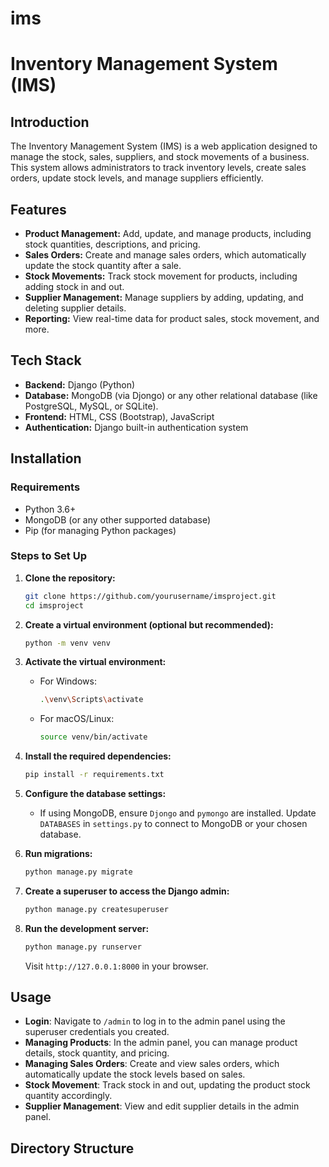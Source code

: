 # ims

# Inventory Management System (IMS)

## Introduction
The Inventory Management System (IMS) is a web application designed to manage the stock, sales, suppliers, and stock movements of a business. This system allows administrators to track inventory levels, create sales orders, update stock levels, and manage suppliers efficiently.

## Features

- **Product Management:** Add, update, and manage products, including stock quantities, descriptions, and pricing.
- **Sales Orders:** Create and manage sales orders, which automatically update the stock quantity after a sale.
- **Stock Movements:** Track stock movement for products, including adding stock in and out.
- **Supplier Management:** Manage suppliers by adding, updating, and deleting supplier details.
- **Reporting:** View real-time data for product sales, stock movement, and more.

## Tech Stack
- **Backend:** Django (Python)
- **Database:** MongoDB (via Djongo) or any other relational database (like PostgreSQL, MySQL, or SQLite).
- **Frontend:** HTML, CSS (Bootstrap), JavaScript
- **Authentication:** Django built-in authentication system


## Installation

### Requirements
- Python 3.6+
- MongoDB (or any other supported database)
- Pip (for managing Python packages)

### Steps to Set Up

1. **Clone the repository:**
    ```bash
    git clone https://github.com/yourusername/imsproject.git
    cd imsproject
    ```

2. **Create a virtual environment (optional but recommended):**
    ```bash
    python -m venv venv
    ```

3. **Activate the virtual environment:**
    - For Windows:
      ```bash
      .\venv\Scripts\activate
      ```
    - For macOS/Linux:
      ```bash
      source venv/bin/activate
      ```

4. **Install the required dependencies:**
    ```bash
    pip install -r requirements.txt
    ```

5. **Configure the database settings:**
   - If using MongoDB, ensure `Djongo` and `pymongo` are installed. Update `DATABASES` in `settings.py` to connect to MongoDB or your chosen database.

6. **Run migrations:**
    ```bash
    python manage.py migrate
    ```

7. **Create a superuser to access the Django admin:**
    ```bash
    python manage.py createsuperuser
    ```

8. **Run the development server:**
    ```bash
    python manage.py runserver
    ```

    Visit `http://127.0.0.1:8000` in your browser.

## Usage

- **Login**: Navigate to `/admin` to log in to the admin panel using the superuser credentials you created.
- **Managing Products**: In the admin panel, you can manage product details, stock quantity, and pricing.
- **Managing Sales Orders**: Create and view sales orders, which automatically update the stock levels based on sales.
- **Stock Movement**: Track stock in and out, updating the product stock quantity accordingly.
- **Supplier Management**: View and edit supplier details in the admin panel.

## Directory Structure

